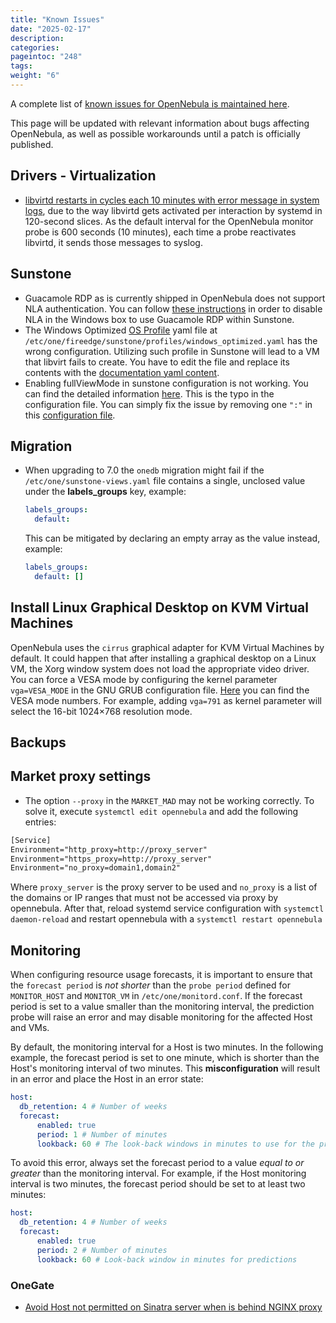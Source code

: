 ```yaml
---
title: "Known Issues"
date: "2025-02-17"
description:
categories:
pageintoc: "248"
tags:
weight: "6"
---
```


<a id="known-issues"></a>

<!--# Known Issues -->

A complete list of [known issues for OpenNebula is maintained here](https://github.com/OpenNebula/one/issues?q=is%3Aopen+is%3Aissue+label%3A%22Type%3A+Bug%22+label%3A%22Status%3A+Accepted%22).

This page will be updated with relevant information about bugs affecting OpenNebula, as well as possible workarounds until a patch is officially published.

## Drivers - Virtualization

- [libvirtd restarts in cycles each 10 minutes with error message in system logs](https://github.com/OpenNebula/one/issues/6463), due to the way libvirtd gets activated per interaction by systemd in 120-second slices. As the default interval for the OpenNebula monitor probe is 600 seconds (10 minutes), each time a probe reactivates libvirtd, it sends those messages to syslog.

## Sunstone

- Guacamole RDP as is currently shipped in OpenNebula does not support NLA authentication. You can follow [these instructions](https://www.parallels.com/blogs/ras/disabling-network-level-authentication/) in order to disable NLA in the Windows box to use Guacamole RDP within Sunstone.
- The Windows Optimized [OS Profile](../../../product/virtual_machines_operation/guest_operating_systems/os_profile.md) yaml file at `/etc/one/fireedge/sunstone/profiles/windows_optimized.yaml` has the wrong configuration. Utilizing such profile in Sunstone will lead to a VM that libvirt fails to create. You have to edit the file and replace its contents with the [documentation yaml content](../../../product/virtual_machines_operation/guest_operating_systems/os_profile.md#profile-chain-loading).
- Enabling fullViewMode in sunstone configuration is not working. You can find the detailed information [here](https://github.com/OpenNebula/one/issues/7154). This is the typo in the configuration file. You can simply fix the issue by removing one `":"` in this [configuration file](https://github.com/OpenNebula/one/blob/release-7.0.0/src/fireedge/etc/sunstone/sunstone-server.conf#L128).

## Migration

- When upgrading to 7.0 the `onedb` migration might fail if the `/etc/one/sunstone-views.yaml` file contains a single, unclosed value under the **labels_groups** key, example:

  ```yaml
  labels_groups:
    default:
  ```

  This can be mitigated by declaring an empty array as the value instead, example:

  ```yaml
  labels_groups:
    default: []
  ```

## Install Linux Graphical Desktop on KVM Virtual Machines

OpenNebula uses the `cirrus` graphical adapter for KVM Virtual Machines by default. It could happen that after installing a graphical desktop on a Linux VM, the Xorg window system does not load the appropriate video driver. You can force a VESA mode by configuring the kernel parameter `vga=VESA_MODE` in the GNU GRUB configuration file. [Here](https://en.wikipedia.org/wiki/VESA_BIOS_Extensions#Linux_video_mode_numbers/) you can find the VESA mode numbers. For example, adding `vga=791` as kernel parameter will select the 16-bit 1024×768 resolution mode.

## Backups


## Market proxy settings

- The option `--proxy` in the `MARKET_MAD` may not be working correctly. To solve it, execute `systemctl edit opennebula` and add the following entries:

```default
[Service]
Environment="http_proxy=http://proxy_server"
Environment="https_proxy=http://proxy_server"
Environment="no_proxy=domain1,domain2"
```

Where `proxy_server` is the proxy server to be used and `no_proxy` is a list of the domains or IP ranges that must not be accessed via proxy by opennebula. After that, reload systemd service configuration with `systemctl daemon-reload` and restart opennebula with a `systemctl restart opennebula`

## Monitoring

When configuring resource usage forecasts, it is important to ensure that the `forecast period` is _not shorter_ than the `probe period` defined for `MONITOR_HOST` and `MONITOR_VM` in `/etc/one/monitord.conf`. If the forecast period is set to a value smaller than the monitoring interval, the prediction probe will raise an error and may disable monitoring for the affected Host and VMs.

By default, the monitoring interval for a Host is two minutes. In the following example, the forecast period is set to one minute, which is shorter than the Host's monitoring interval of two minutes. This **misconfiguration** will result in an error and place the Host in an error state:

```yaml
host:
  db_retention: 4 # Number of weeks
  forecast:
      enabled: true
      period: 1 # Number of minutes
      lookback: 60 # The look-back windows in minutes to use for the predictions
```

To avoid this error, always set the forecast period to a value _equal to or greater_ than the monitoring interval. For example, if the Host monitoring interval is two minutes, the forecast period should be set to at least two minutes:

```yaml
host:
  db_retention: 4 # Number of weeks
  forecast:
      enabled: true
      period: 2 # Number of minutes
      lookback: 60 # Look-back window in minutes for predictions
```

### OneGate

- [Avoid Host not permitted on Sinatra server when is behind NGINX proxy](https://github.com/OpenNebula/one/issues/7231)
